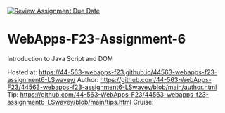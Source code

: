 [![Review Assignment Due Date](https://classroom.github.com/assets/deadline-readme-button-24ddc0f5d75046c5622901739e7c5dd533143b0c8e959d652212380cedb1ea36.svg)](https://classroom.github.com/a/b9NC0g7h)
# WebApps-F23-Assignment-6
Introduction to Java Script and DOM


Hosted at: https://44-563-webapps-f23.github.io/44563-webapps-f23-assignment6-LSwavey/
Author: https://github.com/44-563-WebApps-F23/44563-webapps-f23-assignment6-LSwavey/blob/main/author.html
Tip: https://github.com/44-563-WebApps-F23/44563-webapps-f23-assignment6-LSwavey/blob/main/tips.html
Cruise: 
